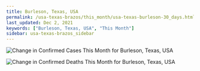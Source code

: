 ```yaml
---
title: Burleson, Texas, USA
permalink: /usa-texas-brazos/this_month/usa-texas-burleson-30_days.html
last_updated: Dec 2, 2021
keywords: ["Burleson, Texas, USA", "This Month"]
sidebar: usa-texas-brazos_sidebar
---
```


![Change in Confirmed Cases This Month for Burleson, Texas, USA](/covid_tracker/images/graphs/usa-texas-burleson-delta_confirmed-30_days_graph.png)

![Change in Confirmed Deaths This Month for Burleson, Texas, USA](/covid_tracker/images/graphs/usa-texas-burleson-delta_deaths-30_days_graph.png)
